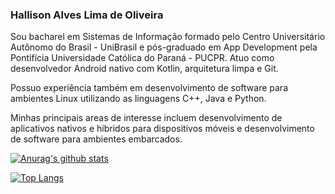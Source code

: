 ### Hallison Alves Lima de Oliveira

Sou bacharel em Sistemas de Informação formado pelo Centro Universitário Autônomo do Brasil - UniBrasil e pós-graduado em App Development pela Pontifícia Universidade Católica do Paraná - PUCPR. Atuo como desenvolvedor Android nativo com Kotlin, arquitetura limpa e Git.

Possuo experiência também em desenvolvimento de software para ambientes Linux utilizando as linguagens C++, Java e Python.

Minhas principais areas de interesse incluem desenvolvimento de aplicativos nativos e híbridos para dispositivos móveis e desenvolvimento de software para ambientes embarcados.

[![Anurag's github stats](https://github-readme-stats.vercel.app/api?username=hallisonoliveira)](https://github.com/anuraghazra/github-readme-stats&show_icons=true)

[![Top Langs](https://github-readme-stats.vercel.app/api/top-langs/?username=hallisonoliveira)](https://github.com/anuraghazra/github-readme-stats)
